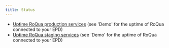 ```yaml
---
title: Status
---
```


* [Uptime RoQua production services](https://status.roqua.nl) (see 'Demo' for the uptime of RoQua connected to your EPD)
* [Uptime RoQua staging services](https://status.roqua-staging.nl) (see 'Demo' for the uptime of RoQua connected to your EPD)
